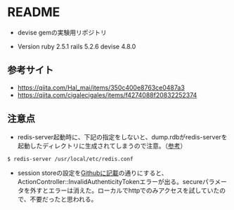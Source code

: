# README
- devise gemの実験用リポジトリ

* Version
ruby 2.5.1
rails 5.2.6
devise 4.8.0

## 参考サイト
- https://qiita.com/Hal_mai/items/350c400e8763ce0487a3
- https://qiita.com/cigalecigales/items/f4274088f20832252374

## 注意点
- redis-server起動時に、下記の指定をしないと、dump.rdbがredis-serverを起動したディレクトリに生成されてしまうので注意。（[参考](https://blog.kotamiyake.me/tech/output-dump-rdb-to-current-directory/)）
```
$ redis-server /usr/local/etc/redis.conf
```
- session storeの設定を[Githubに記載](https://github.com/redis-store/redis-rails#session-storage)の通りにすると、ActionController::InvalidAuthenticityTokenエラーが出る。secureパラメータを外すとエラーは消えた。ローカルでhttpでのみアクセスを試していたので、不要だったと思われる。
